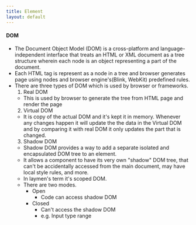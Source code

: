 ```yaml
---
title: Element
layout: default
---
```

#### DOM

- The Document Object Model (DOM) is a cross-platform and language-independent interface that treats an HTML or XML document as a tree structure wherein each node is an object representing a part of the document.
- Each HTML tag is represent as a node in a tree and browser generates page using nodes and browser engine's(Blink, WebKit) predefined rules. 
- There are three types of DOM which is used by browser or frameworks. 
    1. Real DOM 
    - This is used by browser to generate the tree from HTML page and render the page
    2. Virtual DOM
    - It is copy of the actual DOM and it's kept it in memory. Whenever any changes happen it will update the the data in the Virtual DOM and by comparing it with real DOM it only updates the part that is changed. 
    3. Shadow DOM
    - Shadow DOM provides a way to add a separate isolated and encapsulated DOM tree to an element.
    - It allows a component to have its very own "shadow" DOM tree, that can't be accidentally accessed from the main document, may have local style rules, and more.
    - In laymen's term it's scoped DOM. 
    - There are two modes. 
        - Open
            - Code can access shadow DOM
        - Closed
            - Can't access the shadow DOM
            - e.g. Input type range


